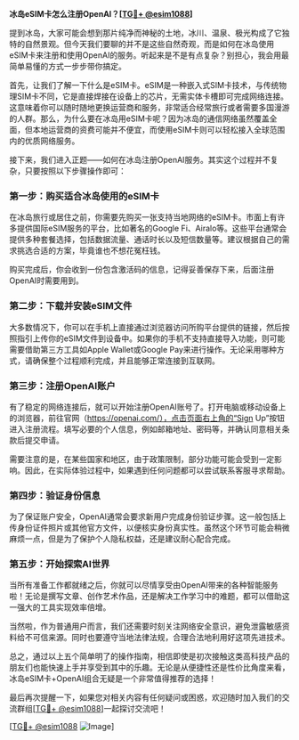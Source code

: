 **冰岛eSIM卡怎么注册OpenAI？[[TG💪+ @esim1088](https://t.me/s/esim1088)]**

提到冰岛，大家可能会想到那片纯净而神秘的土地，冰川、温泉、极光构成了它独特的自然景观。但今天我们要聊的并不是这些自然奇观，而是如何在冰岛使用eSIM卡来注册和使用OpenAI的服务。听起来是不是有点复杂？别担心，我会用最简单易懂的方式一步步带你搞定。

首先，让我们了解一下什么是eSIM卡。eSIM是一种嵌入式SIM卡技术，与传统物理SIM卡不同，它是直接焊接在设备上的芯片，无需实体卡槽即可完成网络连接。这意味着你可以随时随地更换运营商和服务，非常适合经常旅行或者需要多国漫游的人群。那么，为什么要在冰岛用eSIM卡呢？因为冰岛的通信网络虽然覆盖全面，但本地运营商的资费可能并不便宜，而使用eSIM卡则可以轻松接入全球范围内的优质网络服务。

接下来，我们进入正题——如何在冰岛注册OpenAI服务。其实这个过程并不复杂，只要按照以下步骤操作即可：

### 第一步：购买适合冰岛使用的eSIM卡

在冰岛旅行或居住之前，你需要先购买一张支持当地网络的eSIM卡。市面上有许多提供国际eSIM服务的平台，比如著名的Google Fi、Airalo等。这些平台通常会提供多种套餐选择，包括数据流量、通话时长以及短信数量等。建议根据自己的需求挑选合适的方案，毕竟谁也不想花冤枉钱。

购买完成后，你会收到一份包含激活码的信息，记得妥善保存下来，后面注册OpenAI时需要用到。

### 第二步：下载并安装eSIM文件

大多数情况下，你可以在手机上直接通过浏览器访问所购平台提供的链接，然后按照指引上传你的eSIM文件到设备中。如果你的手机不支持直接导入功能，则可能需要借助第三方工具如Apple Wallet或Google Pay来进行操作。无论采用哪种方式，请确保整个过程顺利完成，并且能够正常连接到互联网。

### 第三步：注册OpenAI账户

有了稳定的网络连接后，就可以开始注册OpenAI账号了。打开电脑或移动设备上的浏览器，前往官网（https://openai.com/），点击页面右上角的“Sign Up”按钮进入注册流程。填写必要的个人信息，例如邮箱地址、密码等，并确认同意相关条款后提交申请。

需要注意的是，在某些国家和地区，由于政策限制，部分功能可能会受到一定影响。因此，在实际体验过程中，如果遇到任何问题都可以尝试联系客服寻求帮助。

### 第四步：验证身份信息

为了保证账户安全，OpenAI通常会要求新用户完成身份验证步骤。这一般包括上传身份证件照片或其他官方文件，以便核实身份真实性。虽然这个环节可能会稍微麻烦一点，但是为了保护个人隐私权益，还是建议耐心配合完成。

### 第五步：开始探索AI世界

当所有准备工作都就绪之后，你就可以尽情享受由OpenAI带来的各种智能服务啦！无论是撰写文章、创作艺术作品，还是解决工作学习中的难题，都可以借助这一强大的工具实现效率倍增。

当然啦，作为普通用户而言，我们还需要时刻关注网络安全意识，避免泄露敏感资料给不可信来源。同时也要遵守当地法律法规，合理合法地利用好这项先进技术。

总之，通过以上五个简单明了的操作指南，相信即使是初次接触这类高科技产品的朋友们也能快速上手并享受到其中的乐趣。无论是从便捷性还是性价比角度来看，冰岛eSIM卡+OpenAI组合无疑是一个非常值得推荐的选择！

最后再次提醒一下，如果您对相关内容有任何疑问或困惑，欢迎随时加入我们的交流群组[[TG💪+ @esim1088](https://t.me/s/esim1088)]一起探讨交流吧！

[[TG💪+ @esim1088](https://t.me/s/esim1088) ![Image](https://i.postimg.cc/4NQfJmqS/Snipaste-2025-05-13-00-14-12.png)]